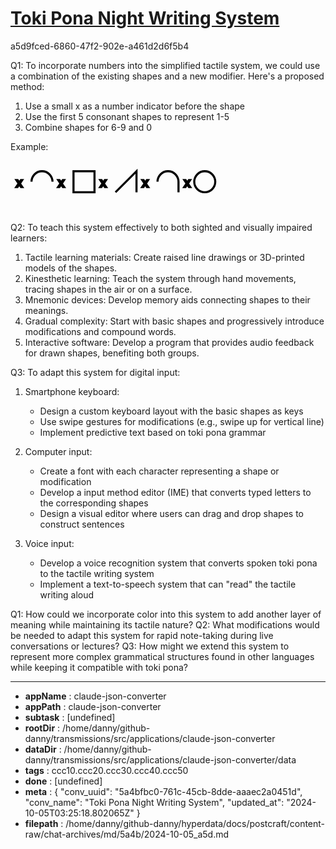 # [Toki Pona Night Writing System](https://claude.ai/chat/5a4bfbc0-761c-45cb-8dde-aaaec2a0451d)

a5d9fced-6860-47f2-902e-a461d2d6f5b4

 Q1: To incorporate numbers into the simplified tactile system, we could use a combination of the existing shapes and a new modifier. Here's a proposed method:

1. Use a small x as a number indicator before the shape
2. Use the first 5 consonant shapes to represent 1-5
3. Combine shapes for 6-9 and 0

Example:

<antArtifact identifier="tactile-numbers" type="image/svg+xml" title="Tactile Numbers">
<svg viewBox="0 0 300 50" xmlns="http://www.w3.org/2000/svg">
  <g stroke="black" stroke-width="2" fill="none">
    <text x="5" y="25" font-size="12">x</text>
    <path d="M20,20 A10,10 0 0,1 40,20" /> <!-- 1 -->
    <text x="45" y="25" font-size="12">x</text>
    <rect x="60" y="10" width="20" height="20" /> <!-- 2 -->
    <text x="85" y="25" font-size="12">x</text>
    <path d="M100,30 L120,10 L120,30" /> <!-- 3 -->
    <text x="125" y="25" font-size="12">x</text>
    <path d="M140,20 A10,10 0 0,1 160,20 L160,30" /> <!-- 6 = 1+5 -->
    <text x="165" y="25" font-size="12">x</text>
    <circle cx="185" cy="20" r="10" /> <!-- 0 -->
  </g>
</svg>
</antArtifact>

Q2: To teach this system effectively to both sighted and visually impaired learners:

1. Tactile learning materials: Create raised line drawings or 3D-printed models of the shapes.
2. Kinesthetic learning: Teach the system through hand movements, tracing shapes in the air or on a surface.
3. Mnemonic devices: Develop memory aids connecting shapes to their meanings.
4. Gradual complexity: Start with basic shapes and progressively introduce modifications and compound words.
5. Interactive software: Develop a program that provides audio feedback for drawn shapes, benefiting both groups.

Q3: To adapt this system for digital input:

1. Smartphone keyboard:
   - Design a custom keyboard layout with the basic shapes as keys
   - Use swipe gestures for modifications (e.g., swipe up for vertical line)
   - Implement predictive text based on toki pona grammar

2. Computer input:
   - Create a font with each character representing a shape or modification
   - Develop a input method editor (IME) that converts typed letters to the corresponding shapes
   - Design a visual editor where users can drag and drop shapes to construct sentences

3. Voice input:
   - Develop a voice recognition system that converts spoken toki pona to the tactile writing system
   - Implement a text-to-speech system that can "read" the tactile writing aloud

Q1: How could we incorporate color into this system to add another layer of meaning while maintaining its tactile nature?
Q2: What modifications would be needed to adapt this system for rapid note-taking during live conversations or lectures?
Q3: How might we extend this system to represent more complex grammatical structures found in other languages while keeping it compatible with toki pona?

---

* **appName** : claude-json-converter
* **appPath** : claude-json-converter
* **subtask** : [undefined]
* **rootDir** : /home/danny/github-danny/transmissions/src/applications/claude-json-converter
* **dataDir** : /home/danny/github-danny/transmissions/src/applications/claude-json-converter/data
* **tags** : ccc10.ccc20.ccc30.ccc40.ccc50
* **done** : [undefined]
* **meta** : {
  "conv_uuid": "5a4bfbc0-761c-45cb-8dde-aaaec2a0451d",
  "conv_name": "Toki Pona Night Writing System",
  "updated_at": "2024-10-05T03:25:18.802065Z"
}
* **filepath** : /home/danny/github-danny/hyperdata/docs/postcraft/content-raw/chat-archives/md/5a4b/2024-10-05_a5d.md